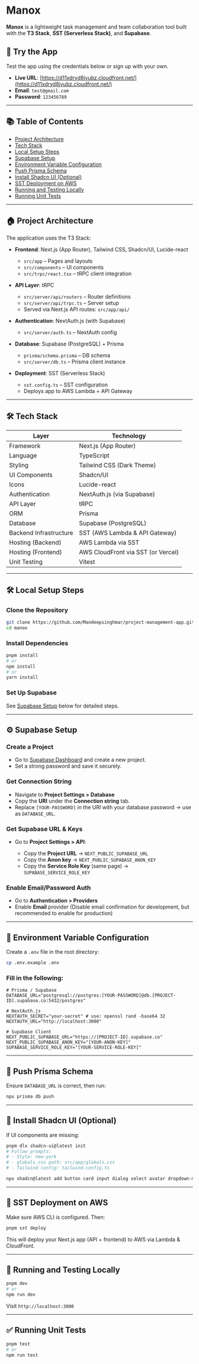 # Manox

**Manox** is a lightweight task management and team collaboration tool built with the **T3 Stack**, **SST (Serverless Stack)**, and **Supabase**.

## 🧪 Try the App

Test the app using the credentials below or sign up with your own.

* **Live URL**: [https://d11xdryd8jvubz.cloudfront.net/](https://d11xdryd8jvubz.cloudfront.net/)
* **Email**: `test@gmail.com`
* **Password**: `123456789`

---

## 📚 Table of Contents

* [Project Architecture](#🏠-project-architecture)
* [Tech Stack](#🛠%ef%b8%8f-tech-stack)
* [Local Setup Steps](#🛠%ef%b8%8f-local-setup-steps)
* [Supabase Setup](#⚙%ef%b8%8f-supabase-setup)
* [Environment Variable Configuration](#📜-environment-variable-configuration)
* [Push Prisma Schema](#🧬-push-prisma-schema)
* [Install Shadcn UI (Optional)](#🎨-install-shadcn-ui-optional)
* [SST Deployment on AWS](#🚀-sst-deployment-on-aws)
* [Running and Testing Locally](#🔪-running-and-testing-locally)
* [Running Unit Tests](#✅-running-unit-tests)

---

## 🏠 Project Architecture

The application uses the T3 Stack:

* **Frontend**: Next.js (App Router), Tailwind CSS, Shadcn/UI, Lucide-react

  * `src/app` – Pages and layouts
  * `src/components` – UI components
  * `src/trpc/react.tsx` – tRPC client integration

* **API Layer**: tRPC

  * `src/server/api/routers` – Router definitions
  * `src/server/api/trpc.ts` – Server setup
  * Served via Next.js API routes: `src/app/api/`

* **Authentication**: NextAuth.js (with Supabase)

  * `src/server/auth.ts` – NextAuth config

* **Database**: Supabase (PostgreSQL) + Prisma

  * `prisma/schema.prisma` – DB schema
  * `src/server/db.ts` – Prisma client instance

* **Deployment**: SST (Serverless Stack)

  * `sst.config.ts` – SST configuration
  * Deploys app to AWS Lambda + API Gateway

---

## 🛠️ Tech Stack

| Layer                  | Technology                         |
| ---------------------- | ---------------------------------- |
| Framework              | Next.js (App Router)               |
| Language               | TypeScript                         |
| Styling                | Tailwind CSS (Dark Theme)          |
| UI Components          | Shadcn/UI                          |
| Icons                  | Lucide-react                       |
| Authentication         | NextAuth.js (via Supabase)         |
| API Layer              | tRPC                               |
| ORM                    | Prisma                             |
| Database               | Supabase (PostgreSQL)              |
| Backend Infrastructure | SST (AWS Lambda & API Gateway)     |
| Hosting (Backend)      | AWS Lambda via SST                 |
| Hosting (Frontend)     | AWS CloudFront via SST (or Vercel) |
| Unit Testing           | Vitest                             |

---

## 🛠️ Local Setup Steps

### Clone the Repository

```bash
git clone https://github.com/Mandeepsinghmar/project-management-app.git
cd manox
```

### Install Dependencies

```bash
pnpm install
# or
npm install
# or
yarn install
```

### Set Up Supabase

See [Supabase Setup](#⚙%ef%b8%8f-supabase-setup) below for detailed steps.

---

## ⚙️ Supabase Setup

### Create a Project

* Go to [Supabase Dashboard](https://app.supabase.com/) and create a new project.
* Set a strong password and save it securely.

### Get Connection String

* Navigate to **Project Settings > Database**
* Copy the **URI** under the **Connection string** tab.
* Replace `[YOUR-PASSWORD]` in the URI with your database password → use as `DATABASE_URL`.

### Get Supabase URL & Keys

* Go to **Project Settings > API**:

  * Copy the **Project URL** → `NEXT_PUBLIC_SUPABASE_URL`
  * Copy the **Anon key** → `NEXT_PUBLIC_SUPABASE_ANON_KEY`
  * Copy the **Service Role Key** (same page) → `SUPABASE_SERVICE_ROLE_KEY`

### Enable Email/Password Auth

* Go to **Authentication > Providers**
* Enable **Email** provider
  (Disable email confirmation for development, but recommended to enable for production)

---

## 📜 Environment Variable Configuration

Create a `.env` file in the root directory:

```bash
cp .env.example .env
```

### Fill in the following:

```env
# Prisma / Supabase
DATABASE_URL="postgresql://postgres:[YOUR-PASSWORD]@db.[PROJECT-ID].supabase.co:5432/postgres"

# NextAuth.js
NEXTAUTH_SECRET="your-secret" # use: openssl rand -base64 32
NEXTAUTH_URL="http://localhost:3000"

# Supabase Client
NEXT_PUBLIC_SUPABASE_URL="https://[PROJECT-ID].supabase.co"
NEXT_PUBLIC_SUPABASE_ANON_KEY="[YOUR-ANON-KEY]"
SUPABASE_SERVICE_ROLE_KEY="[YOUR-SERVICE-ROLE-KEY]"
```

---

## 🧬 Push Prisma Schema

Ensure `DATABASE_URL` is correct, then run:

```bash
npx prisma db push
```

---

## 🎨 Install Shadcn UI (Optional)

If UI components are missing:

```bash
pnpm dlx shadcn-ui@latest init
# Follow prompts:
# - Style: new-york
# - globals.css path: src/app/globals.css
# - Tailwind config: tailwind.config.ts

npx shadcn@latest add button card input dialog select avatar dropdown-menu label textarea popover date-picker checkbox command
```

---

## 🚀 SST Deployment on AWS

Make sure AWS CLI is configured. Then:

```bash
pnpm sst deploy
```

This will deploy your Next.js app (API + frontend) to AWS via Lambda & CloudFront.

---

## 🔪 Running and Testing Locally

```bash
pnpm dev
# or
npm run dev
```

Visit `http://localhost:3000`

---

## ✅ Running Unit Tests

```bash
pnpm test
# or
npm run test
```
